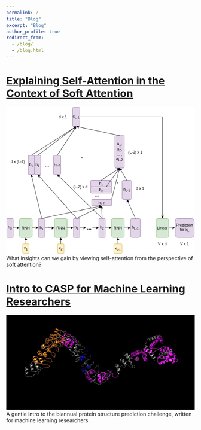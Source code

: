```yaml
---
permalink: /
title: "Blog"
excerpt: "Blog"
author_profile: true
redirect_from: 
  - /blog/
  - /blog.html
---
```

# [Explaining Self-Attention in the Context of Soft Attention](https://medium.com/deep-learning-for-protein-design/explaining-self-attention-in-the-context-of-soft-attention-9cec05a63349)
![](/images/soft_attention.png) 
What insights can we gain by viewing self-attention from the perspective of soft attention?
# [Intro to CASP for Machine Learning Researchers](https://medium.com/deep-learning-for-protein-design/intro-to-casp-for-machine-learning-researchers-b73fb87136b7)
![](/images/protein.png)
A gentle intro to the biannual protein structure prediction challenge, written for machine learning researchers.

